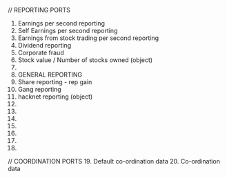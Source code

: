 // REPORTING PORTS
1. Earnings per second reporting
2. Self Earnings per second reporting
3. Earnings from stock trading per second reporting
4. Dividend reporting
5. Corporate fraud
6. Stock value / Number of stocks owned (object)
7. 
8. GENERAL REPORTING
9. Share reporting - rep gain
10. Gang reporting
11. hacknet reporting (object)
12. 
13. 
14. 
15. 
16. 
17. 
18. 
// COORDINATION PORTS
19. Default co-ordination data
20. Co-ordination data 
